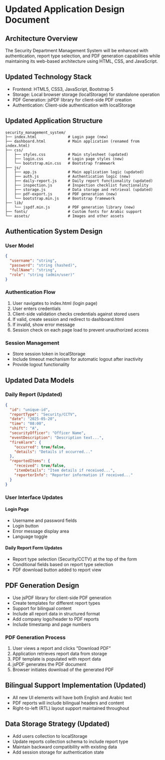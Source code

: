 # Updated Application Design Document

## Architecture Overview
The Security Department Management System will be enhanced with authentication, report type selection, and PDF generation capabilities while maintaining its web-based architecture using HTML, CSS, and JavaScript.

## Updated Technology Stack
- Frontend: HTML5, CSS3, JavaScript, Bootstrap 5
- Storage: Local browser storage (localStorage) for standalone operation
- PDF Generation: jsPDF library for client-side PDF creation
- Authentication: Client-side authentication with localStorage

## Updated Application Structure
```
security_management_system/
├── index.html              # Login page (new)
├── dashboard.html          # Main application (renamed from index.html)
├── css/
│   ├── styles.css          # Main stylesheet (updated)
│   ├── login.css           # Login page styles (new)
│   └── bootstrap.min.css   # Bootstrap framework
├── js/
│   ├── app.js              # Main application logic (updated)
│   ├── auth.js             # Authentication logic (new)
│   ├── daily-report.js     # Daily report functionality (updated)
│   ├── inspection.js       # Inspection checklist functionality
│   ├── storage.js          # Data storage and retrieval (updated)
│   ├── pdf-export.js       # PDF generation (new)
│   └── bootstrap.min.js    # Bootstrap framework
├── lib/
│   └── jspdf.min.js        # PDF generation library (new)
├── fonts/                  # Custom fonts for Arabic support
└── assets/                 # Images and other assets
```

## Authentication System Design

### User Model
```json
{
  "username": "string",
  "password": "string (hashed)",
  "fullName": "string",
  "role": "string (admin/user)"
}
```

### Authentication Flow
1. User navigates to index.html (login page)
2. User enters credentials
3. Client-side validation checks credentials against stored users
4. If valid, create session and redirect to dashboard.html
5. If invalid, show error message
6. Session check on each page load to prevent unauthorized access

### Session Management
- Store session token in localStorage
- Include timeout mechanism for automatic logout after inactivity
- Provide logout functionality

## Updated Data Models

### Daily Report (Updated)
```json
{
  "id": "unique-id",
  "reportType": "Security/CCTV",
  "date": "2025-05-20",
  "time": "08:00",
  "shift": "A",
  "securityOfficer": "Officer Name",
  "eventDescription": "Description text...",
  "fireAlarm": {
    "occurred": true/false,
    "details": "Details if occurred..."
  },
  "reportedItems": {
    "received": true/false,
    "itemDetails": "Item details if received...",
    "reporterInfo": "Reporter information if received..."
  }
}
```

### User Interface Updates

#### Login Page
- Username and password fields
- Login button
- Error message display area
- Language toggle

#### Daily Report Form Updates
- Report type selection (Security/CCTV) at the top of the form
- Conditional fields based on report type selection
- PDF download button added to report view

## PDF Generation Design
- Use jsPDF library for client-side PDF generation
- Create templates for different report types
- Support for bilingual content
- Include all report data in structured format
- Add company logo/header to PDF reports
- Include timestamp and page numbers

### PDF Generation Process
1. User views a report and clicks "Download PDF"
2. Application retrieves report data from storage
3. PDF template is populated with report data
4. jsPDF generates the PDF document
5. Browser initiates download of the generated PDF

## Bilingual Support Implementation (Updated)
- All new UI elements will have both English and Arabic text
- PDF reports will include bilingual headers and content
- Right-to-left (RTL) layout support maintained throughout

## Data Storage Strategy (Updated)
- Add users collection to localStorage
- Update reports collection schema to include report type
- Maintain backward compatibility with existing data
- Add session storage for authentication state
